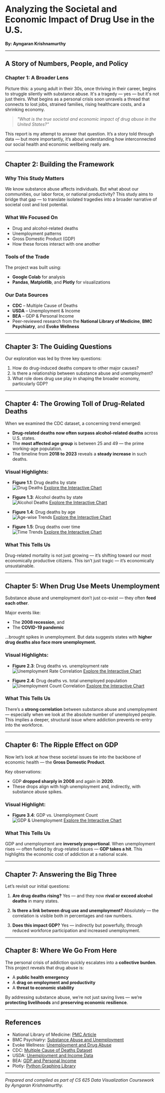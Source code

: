 # Analyzing the Societal and Economic Impact of Drug Use in the U.S.

**By: Ayngaran Krishnamurthy**

---

## A Story of Numbers, People, and Policy

### Chapter 1: A Broader Lens

Picture this: a young adult in their 30s, once thriving in their career, begins to struggle silently with substance abuse. It's a tragedy — yes — but it's not just theirs. What begins as a personal crisis soon unravels a thread that connects to lost jobs, strained families, rising healthcare costs, and a shrinking economy.

> *"What is the true societal and economic impact of drug abuse in the United States?"*

This report is my attempt to answer that question. It’s a story told through data — but more importantly, it’s about understanding how interconnected our social health and economic wellbeing really are.

---

## Chapter 2: Building the Framework

### Why This Study Matters
We know substance abuse affects individuals. But what about our communities, our labor force, or national productivity? This study aims to bridge that gap — to translate isolated tragedies into a broader narrative of societal cost and lost potential.

### What We Focused On
- Drug and alcohol-related deaths
- Unemployment patterns
- Gross Domestic Product (GDP)
- How these forces interact with one another

### Tools of the Trade
The project was built using:
- **Google Colab** for analysis
- **Pandas**, **Matplotlib**, and **Plotly** for visualizations

### Our Data Sources
- **CDC** – Multiple Cause of Deaths
- **USDA** – Unemployment & Income
- **BEA** – GDP & Personal Income
- Peer-reviewed research from the **National Library of Medicine**, **BMC Psychiatry**, and **Evoke Wellness**

---

## Chapter 3: The Guiding Questions

Our exploration was led by three key questions:

1. How do drug-induced deaths compare to other major causes?
2. Is there a relationship between substance abuse and unemployment?
3. What role does drug use play in shaping the broader economy, particularly GDP?

---

## Chapter 4: The Growing Toll of Drug-Related Deaths

When we examined the CDC dataset, a concerning trend emerged:

- **Drug-related deaths now often surpass alcohol-related deaths** across U.S. states.
- The **most affected age group** is between 25 and 49 — the prime working-age population.
- The timeline from **2018 to 2023** reveals a **steady increase** in such deaths.

### Visual Highlights:
- **Figure 1.1**: Drug deaths by state  
  ![Drug Deaths](image.png)
  [Explore the Interactive Chart](https://polite-seahorse.static.domains/interactive-chart-11)

- **Figure 1.3**: Alcohol deaths by state  
  ![Alcohol Deaths](image\image-1.png)
  [Explore the Interactive Chart](https://polite-seahorse.static.domains/interactive-chart-11)

- **Figure 1.4**: Drug deaths by age  
  ![Age-wise Trends](image-2.png)
  [Explore the Interactive Chart](https://polite-seahorse.static.domains/interactive-chart-12)

- **Figure 1.5**: Drug deaths over time  
  ![Time Trends](image-3.png)
  [Explore the Interactive Chart](https://polite-seahorse.static.domains/interactive-chart-13)

### What This Tells Us
Drug-related mortality is not just growing — it’s shifting toward our most economically productive citizens. This isn’t just tragic — it’s economically unsustainable.

---

## Chapter 5: When Drug Use Meets Unemployment

Substance abuse and unemployment don’t just co-exist — they often **feed each other**.

Major events like:
- The **2008 recession**, and
- The **COVID-19 pandemic**

…brought spikes in unemployment. But data suggests states with **higher drug deaths also face more unemployment.**

### Visual Highlights:
- **Figure 2.3**: Drug deaths vs. unemployment rate  
  ![Unemployment Rate Correlation](image-4.png)
  [Explore the Interactive Chart](https://polite-seahorse.static.domains/interactive-chart-23)

- **Figure 2.4**: Drug deaths vs. total unemployed population  
  ![Unemployment Count Correlation](image-5.png)
  [Explore the Interactive Chart](https://polite-seahorse.static.domains/interactive-chart-24)

### What This Tells Us
There’s a **strong correlation** between substance abuse and unemployment — especially when we look at the absolute number of unemployed people. This implies a deeper, structural issue where addiction prevents re-entry into the workforce.

---

## Chapter 6: The Ripple Effect on GDP

Now let’s look at how these societal issues tie into the backbone of economic health — the **Gross Domestic Product**.

Key observations:
- GDP **dropped sharply in 2008** and again in **2020**.
- These drops align with high unemployment and, indirectly, with substance abuse spikes.

### Visual Highlight:
- **Figure 3.4**: GDP vs. Unemployment Count  
  ![GDP & Unemployment](image-6.png)
  [Explore the Interactive Chart](https://polite-seahorse.static.domains/interactive-chart-34)

### What This Tells Us
GDP and unemployment are **inversely proportional**. When unemployment rises — often fueled by drug-related issues — **GDP takes a hit**. This highlights the economic cost of addiction at a national scale.

---

## Chapter 7: Answering the Big Three

Let’s revisit our initial questions:

1. **Are drug deaths rising?**
   Yes — and they now **rival or exceed alcohol deaths** in many states.

2. **Is there a link between drug use and unemployment?**
   Absolutely — the correlation is visible both in percentages and raw numbers.

3. **Does this impact GDP?**
   Yes — indirectly but powerfully, through reduced workforce participation and increased unemployment.

---

## Chapter 8: Where We Go From Here

The personal crisis of addiction quickly escalates into a **collective burden**. This project reveals that drug abuse is:

- A **public health emergency**
- A **drag on employment and productivity**
- A **threat to economic stability**

By addressing substance abuse, we’re not just saving lives — we’re **protecting livelihoods** and **preserving economic resilience**.

---

## References
- National Library of Medicine: [PMC Article](https://pmc.ncbi.nlm.nih.gov/articles/PMC10137824/)
- BMC Psychiatry: [Substance Abuse and Unemployment](https://bmcpsychiatry.biomedcentral.com/articles/10.1186/s12888-020-02981-7)
- Evoke Wellness: [Unemployment and Drug Abuse](https://www.evokecoconutcreek.com/blog/unemployment-and-drug-abuse/)
- CDC: [Multiple Cause of Deaths Dataset](https://wonder.cdc.gov/wonder/help/mcd-expanded.html)
- USDA: [Unemployment and Income Data](https://www.ers.usda.gov/data-products/county-level-data-sets/county-level-data-sets-download-data)
- BEA: [GDP and Personal Income](https://apps.bea.gov/itable)
- Plotly: [Python Graphing Library](https://plotly.com/python/getting-started/)

---

*Prepared and compiled as part of CS 625 Data Visualization Coursework by Ayngaran Krishnamurthy.*

